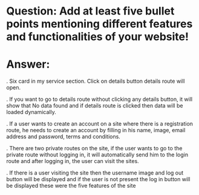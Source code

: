 Question: Add at least five bullet points mentioning different features and functionalities of your website!
============================================================================================================
Answer:
=======
. Six card in my service section. Click on details button details route will open.

. If you want to go to details route without clicking any details button, it will show that No data found and if details route is clicked then data will be loaded dynamically.

. If a user wants to create an account on a site where there is a registration route, he needs to create an account by filling in his name, image, email address and password, terms and conditions.

. There are two private routes on the site, if the user wants to go to the private route without logging in, it will automatically send him to the login route and after logging in, the user can visit the sites.

. If there is a user visiting the site then the username image and log out button will be displayed and if the user is not present the log in button will be displayed these were the five features of the site